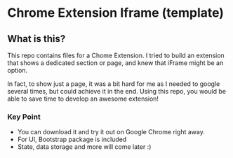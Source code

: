 # Chrome Extension Iframe (template)

## What is this?
This repo contains files for a Chome Extension. I tried to build an extension that shows a dedicated section or page, and knew that iFrame might be an option.

In fact, to show just a page, it was a bit hard for me as I needed to google several times, but could achieve it in the end. Using this repo, you would be able to save time to develop an awesome extension!

### Key Point
- You can download it and try it out on Google Chrome right away.
- For UI, Bootstrap package is included
- State, data storage and more will come later :)